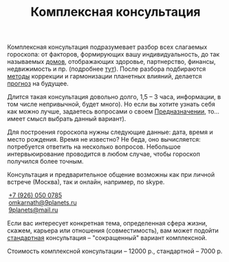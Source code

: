 ﻿---
title: 'Комплексная консультация'
weight: 20
---

Комплексная консультация подразумевает разбор всех слагаемых гороскопа: от факторов, формирующих вашу индивидуальность, до так называемых [домов](/services/horoscope), отображающих здоровье, партнерство, финансы, недвижимость и пр. (подробнее [тут](/services/horoscope)). После разбора подбираются [методы](/services/harmony) коррекции и гармонизации планетных влияний, делается [прогноз](/services/forecast) на будущее. 

<!-- more -->

Длится такая консультация довольно долго, 1,5 – 3 часа, информации, в том числе непривычной, будет много). Но если вы хотите узнать себя как можно лучше, задаетесь вопросами о своем [Предназначении](/services/purpose), то… имеет смысл выбрать данный вариант).

<a id="horoscope-data"></a>
Для построения гороскопа нужны следующие данные: дата, время и место рождения. Время не известно? Не беда, оно вычисляется: потребуется ответить на несколько вопросов. Небольшое интервьюирование проводится в любом случае, чтобы гороскоп получился более точным.

Консультация и предварительное общение возможны как при личной встрече (Москва), так и онлайн, например, по skype.

<ul style="list-style:none;padding-left:0;margin-left:0;">
    <li>
      <span style="white-space:nowrap;">
        <i class="fa fa-mobile fa-fw" style="margin-right: 0.2rem;"></i>
        <a href="tel:+79260500785">+7 (926) 050 0785</a>
      </span>
      </li>
    <li>
      <span style="white-space:nowrap;">
        <i class="fa fa-envelope-o fa-fw" style="margin-right: 0.2rem;"></i>
        <a href="mailto:omkarnath@9planets.ru">omkarnath@9planets.ru</a>
      </span>
    </li>
    <li>
      <span style="white-space:nowrap;">
        <i class="fa fa-skype fa-fw" style="margin-right: 0.2rem;"></i>
        <a href="skype:live:b2e3b6b4bfa7c9e2?chat">9planets@mail.ru</a>
      </span>
    </li>
    <li>
      <a href="https://vk.com/omkaranath">
        <i class="fa fa-vk fa-2x" aria-hidden="true"></i>
      </a>
    </li>
</ul>

Если вас интересует конкретная тема, определенная сфера жизни, скажем, карьера или отношения (совместимость), вам может подойти [стандартная](/services/basic-consult) консультация – "сокращенный" вариант комплексной.

Стоимость комплексной консультации – 12000 р., стандартной – 7000 р.
